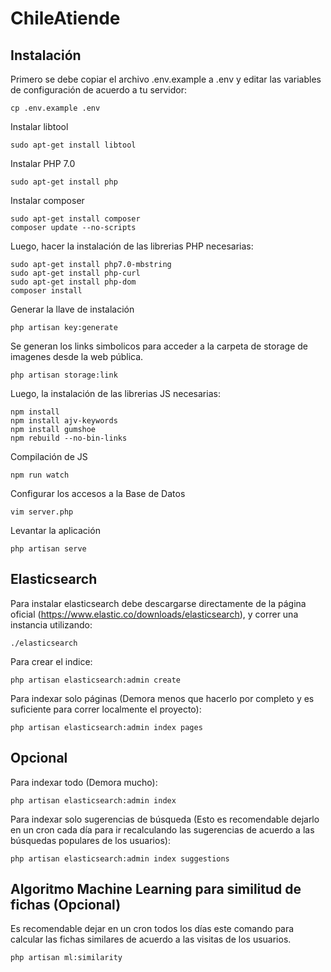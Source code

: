 # ChileAtiende

## Instalación

Primero se debe copiar el archivo .env.example a .env y editar las variables de configuración de acuerdo a tu servidor:

```
cp .env.example .env
```

Instalar libtool

```
sudo apt-get install libtool
```

Instalar PHP 7.0

```
sudo apt-get install php
```

Instalar composer
```
sudo apt-get install composer
composer update --no-scripts
```

Luego, hacer la instalación de las librerias PHP necesarias:

```
sudo apt-get install php7.0-mbstring
sudo apt-get install php-curl
sudo apt-get install php-dom
composer install
```

Generar la llave de instalación

```
php artisan key:generate
```


Se generan los links simbolicos para acceder a la carpeta de storage de imagenes desde la web pública.

```
php artisan storage:link
```

Luego, la instalación de las librerias JS necesarias:

```
npm install
npm install ajv-keywords
npm install gumshoe
npm rebuild --no-bin-links
```

Compilación de JS

```
npm run watch
```

Configurar los accesos a la Base de Datos

```
vim server.php
```

Levantar la aplicación

```
php artisan serve
```

## Elasticsearch

Para instalar elasticsearch debe descargarse directamente de la página oficial (https://www.elastic.co/downloads/elasticsearch), y correr una instancia utilizando:

```
./elasticsearch
```

Para crear el indice:

```
php artisan elasticsearch:admin create
```

Para indexar solo páginas (Demora menos que hacerlo por completo y es suficiente para correr localmente el proyecto):

```
php artisan elasticsearch:admin index pages
```

## Opcional

Para indexar todo (Demora mucho):

```
php artisan elasticsearch:admin index
```

Para indexar solo sugerencias de búsqueda (Esto es recomendable dejarlo en un cron cada día para ir recalculando las sugerencias de acuerdo a las búsquedas populares de los usuarios):

```
php artisan elasticsearch:admin index suggestions
```

## Algoritmo Machine Learning para similitud de fichas (Opcional)

Es recomendable dejar en un cron todos los días este comando para calcular las fichas similares de acuerdo a las visitas de los usuarios.

```
php artisan ml:similarity
```